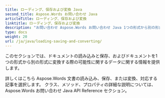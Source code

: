 ```yaml
---
title: ローディング、保存および変換 Java
second_title: Aspose.Words お問い合わせ Java
articleTitle: ローディング、保存および変換
linktitle: ローディング、保存および変換
description: "お問い合わせ Aspose.Words お問い合わせ Java 1つの形式から別の形式に文書をロード、保存、または変換するときの機能。"
type: docs
weight: 20
url: /ja/java/loading-saving-and-converting/
---
```


このセクションでは、ドキュメントの読み込みと保存、およびドキュメントを1つの形式から別の形式に変換する際の可能性に関するデータに関する情報を提供します。

詳しくはこちら Aspose.Words 文書の読み込み、保存、または変換、対応する記事を選択します。 クラス、メソッド、プロパティの詳細な説明については、 Aspose.Words お問い合わせ Java API Reference セクション。
